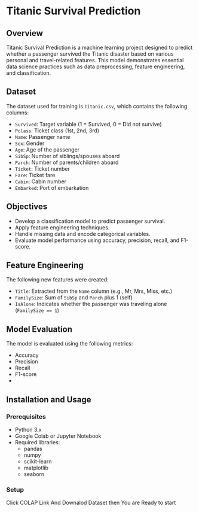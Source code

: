 # Titanic Survival Prediction

## Overview  
Titanic Survival Prediction is a machine learning project designed to predict whether a passenger survived the Titanic disaster based on various personal and travel-related features. This model demonstrates essential data science practices such as data preprocessing, feature engineering, and classification.

## Dataset  
The dataset used for training is `Titanic.csv`, which contains the following columns:

- `Survived`: Target variable (1 = Survived, 0 = Did not survive)  
- `Pclass`: Ticket class (1st, 2nd, 3rd)  
- `Name`: Passenger name  
- `Sex`: Gender  
- `Age`: Age of the passenger  
- `SibSp`: Number of siblings/spouses aboard  
- `Parch`: Number of parents/children aboard  
- `Ticket`: Ticket number  
- `Fare`: Ticket fare  
- `Cabin`: Cabin number  
- `Embarked`: Port of embarkation

## Objectives  

- Develop a classification model to predict passenger survival.  
- Apply feature engineering techniques.  
- Handle missing data and encode categorical variables.  
- Evaluate model performance using accuracy, precision, recall, and F1-score.

## Feature Engineering  

The following new features were created:

- `Title`: Extracted from the `Name` column (e.g., Mr, Mrs, Miss, etc.)  
- `FamilySize`: Sum of `SibSp` and `Parch` plus 1 (self)  
- `IsAlone`: Indicates whether the passenger was traveling alone (`FamilySize == 1`)

## Model Evaluation  

The model is evaluated using the following metrics:

- Accuracy  
- Precision  
- Recall  
- F1-score
- 
## Installation and Usage

### Prerequisites  
- Python 3.x  
- Google Colab or Jupyter Notebook  
- Required libraries:
  - pandas  
  - numpy  
  - scikit-learn  
  - matplotlib  
  - seaborn

### Setup  
Click COLAP Link And Downalod Dataset then You are Ready to start


